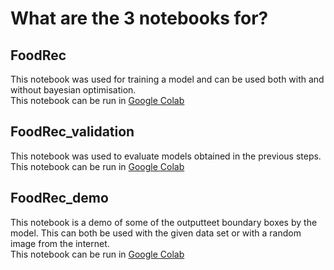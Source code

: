 # What are the 3 notebooks for?

## FoodRec
This notebook was used for training a model and can be used both with and without bayesian optimisation. <br>
This notebook can be run in [Google Colab](https://colab.research.google.com/drive/13KQoEpEG8vP76_OXHPJjgqI6lOxsaLxY?usp=sharing)

## FoodRec_validation
This notebook was used to evaluate models obtained in the previous steps. <br>
This notebook can be run in [Google Colab](https://colab.research.google.com/drive/1Cp-C6Kgm40bAoovCP5dkBNd15dHk4Sk6?usp=sharing)

## FoodRec_demo
This notebook is a demo of some of the outputteet boundary boxes by the model. This can both be used with the given data set or with a random image from the internet. <br>
This notebook can be run in [Google Colab](https://colab.research.google.com/drive/19xfKOfaPexs4bi34guFW1XkDwoGA6SbN?usp=sharing)
